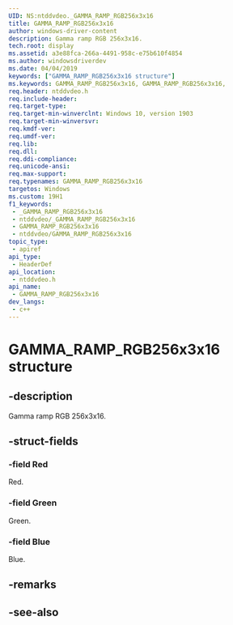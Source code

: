 ```yaml
---
UID: NS:ntddvdeo._GAMMA_RAMP_RGB256x3x16
title: GAMMA_RAMP_RGB256x3x16
author: windows-driver-content
description: Gamma ramp RGB 256x3x16.
tech.root: display
ms.assetid: a3e88fca-266a-4491-958c-e75b610f4854
ms.author: windowsdriverdev
ms.date: 04/04/2019
keywords: ["GAMMA_RAMP_RGB256x3x16 structure"]
ms.keywords: GAMMA_RAMP_RGB256x3x16, GAMMA_RAMP_RGB256x3x16,
req.header: ntddvdeo.h
req.include-header: 
req.target-type: 
req.target-min-winverclnt: Windows 10, version 1903
req.target-min-winversvr: 
req.kmdf-ver: 
req.umdf-ver: 
req.lib: 
req.dll: 
req.ddi-compliance: 
req.unicode-ansi: 
req.max-support: 
req.typenames: GAMMA_RAMP_RGB256x3x16
targetos: Windows
ms.custom: 19H1
f1_keywords:
 - _GAMMA_RAMP_RGB256x3x16
 - ntddvdeo/_GAMMA_RAMP_RGB256x3x16
 - GAMMA_RAMP_RGB256x3x16
 - ntddvdeo/GAMMA_RAMP_RGB256x3x16
topic_type:
 - apiref
api_type:
 - HeaderDef
api_location:
 - ntddvdeo.h
api_name:
 - GAMMA_RAMP_RGB256x3x16
dev_langs:
 - c++
---
```


# GAMMA_RAMP_RGB256x3x16 structure


## -description

Gamma ramp RGB 256x3x16.

## -struct-fields

### -field Red

Red.

### -field Green

Green.

### -field Blue

 
Blue.

## -remarks

## -see-also

